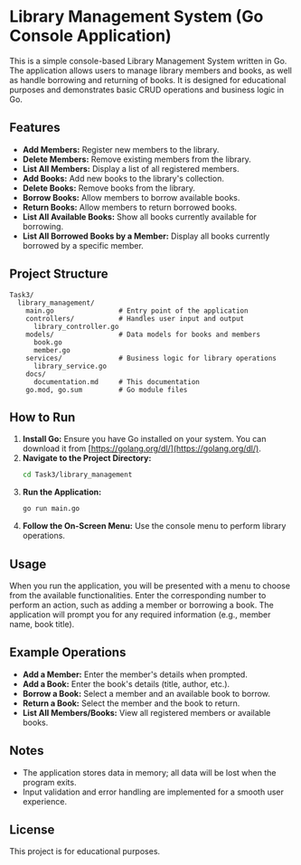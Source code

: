 # Library Management System (Go Console Application)

This is a simple console-based Library Management System written in Go. The application allows users to manage library members and books, as well as handle borrowing and returning of books. It is designed for educational purposes and demonstrates basic CRUD operations and business logic in Go.

## Features

- **Add Members:** Register new members to the library.
- **Delete Members:** Remove existing members from the library.
- **List All Members:** Display a list of all registered members.
- **Add Books:** Add new books to the library's collection.
- **Delete Books:** Remove books from the library.
- **Borrow Books:** Allow members to borrow available books.
- **Return Books:** Allow members to return borrowed books.
- **List All Available Books:** Show all books currently available for borrowing.
- **List All Borrowed Books by a Member:** Display all books currently borrowed by a specific member.

## Project Structure

```
Task3/
  library_management/
    main.go                # Entry point of the application
    controllers/           # Handles user input and output
      library_controller.go
    models/                # Data models for books and members
      book.go
      member.go
    services/              # Business logic for library operations
      library_service.go
    docs/
      documentation.md     # This documentation
    go.mod, go.sum         # Go module files
```

## How to Run

1. **Install Go:** Ensure you have Go installed on your system. You can download it from [https://golang.org/dl/](https://golang.org/dl/).
2. **Navigate to the Project Directory:**
   ```sh
   cd Task3/library_management
   ```
3. **Run the Application:**
   ```sh
   go run main.go
   ```
4. **Follow the On-Screen Menu:** Use the console menu to perform library operations.

## Usage

When you run the application, you will be presented with a menu to choose from the available functionalities. Enter the corresponding number to perform an action, such as adding a member or borrowing a book. The application will prompt you for any required information (e.g., member name, book title).

## Example Operations

- **Add a Member:** Enter the member's details when prompted.
- **Add a Book:** Enter the book's details (title, author, etc.).
- **Borrow a Book:** Select a member and an available book to borrow.
- **Return a Book:** Select the member and the book to return.
- **List All Members/Books:** View all registered members or available books.

## Notes

- The application stores data in memory; all data will be lost when the program exits.
- Input validation and error handling are implemented for a smooth user experience.

## License

This project is for educational purposes.
